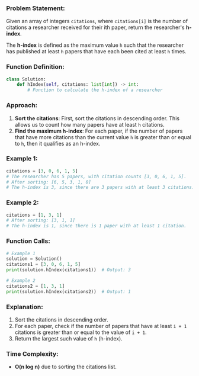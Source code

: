 ### Problem Statement:
Given an array of integers `citations`, where `citations[i]` is the number of citations a researcher received for their ith paper, return the researcher's **h-index**. 

The **h-index** is defined as the maximum value `h` such that the researcher has published at least `h` papers that have each been cited at least `h` times.

### Function Definition:
```python
class Solution:
    def hIndex(self, citations: list[int]) -> int:
        # Function to calculate the h-index of a researcher
```

### Approach:
1. **Sort the citations**: First, sort the citations in descending order. This allows us to count how many papers have at least `h` citations.
2. **Find the maximum h-index**: For each paper, if the number of papers that have more citations than the current value `h` is greater than or equal to `h`, then it qualifies as an h-index.

### Example 1:
```python
citations = [3, 0, 6, 1, 5]
# The researcher has 5 papers, with citation counts [3, 0, 6, 1, 5].
# After sorting: [6, 5, 3, 1, 0]
# The h-index is 3, since there are 3 papers with at least 3 citations.
```

### Example 2:
```python
citations = [1, 3, 1]
# After sorting: [3, 1, 1]
# The h-index is 1, since there is 1 paper with at least 1 citation.
```

### Function Calls:
```python
# Example 1
solution = Solution()
citations1 = [3, 0, 6, 1, 5]
print(solution.hIndex(citations1))  # Output: 3

# Example 2
citations2 = [1, 3, 1]
print(solution.hIndex(citations2))  # Output: 1
```

### Explanation:
1. Sort the citations in descending order.
2. For each paper, check if the number of papers that have at least `i + 1` citations is greater than or equal to the value of `i + 1`.
3. Return the largest such value of `h` (h-index).

### Time Complexity:
- **O(n log n)** due to sorting the citations list.